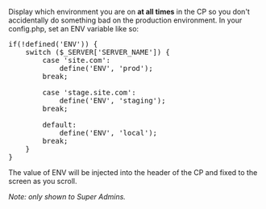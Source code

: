 Display which environment you are on **at all times** in the CP so you don't accidentally do something bad on the production environment. In your config.php, set an ENV variable like so:

<pre>if(!defined('ENV')) {
	switch ($_SERVER['SERVER_NAME']) {
		case 'site.com':
			define('ENV', 'prod');
		break;
		
		case 'stage.site.com':
			define('ENV', 'staging');
		break;
	
		default:
			define('ENV', 'local');
		break;
	}
}</pre>

The value of ENV will be injected into the header of the CP and fixed to the screen as you scroll.

*Note: only shown to Super Admins.*